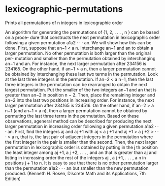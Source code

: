 # lexicographic-permutations
Prints all permutations of n integers in lexicographic order


An algorithm for generating the permutations of {1, 2, . . . , n } can be based on a proce-
dure that constructs the next permutation in lexicographic order following a given permutation
a1a2 · · · an. We will show how this can be done. First, suppose that an−1 < a n. Interchange an−1
and an to obtain a larger permutation. No other permutation is both larger than the original per-
mutation and smaller than the permutation obtained by interchanging an−1 and an. For instance,
the next larger permutation after 234156 is 234165. On the other hand, if an−1 > a n, then a
larger permutation cannot be obtained by interchanging these last two terms in the permutation.
Look at the last three integers in the permutation. If an−2 < a n−1, then the last three integers in
the permutation can be rearranged to obtain the next largest permutation. Put the smaller of the
two integers an−1 and an that is greater than an−2 in position n − 2. Then, place the remaining
integer and an−2 into the last two positions in increasing order. For instance, the next larger
permutation after 234165 is 234516.
On the other hand, if an−2 > a n−1 (and an−1 > a n), then a larger permutation cannot be
obtained by permuting the last three terms in the permutation. Based on these observations, ageneral method can be described for producing the next larger permutation in increasing order
following a given permutation a1a2 · · · an. First, find the integers aj and aj +1 with aj < a j +1
and
aj +1 > a j +2 > · · ·  > a n,
that is, the last pair of adjacent integers in the permutation where the first integer in the pair is
smaller than the second. Then, the next larger permutation in lexicographic order is obtained
by putting in the j th position the least integer among aj +1, a j +2, . . . ,  and an that is greater
than aj and listing in increasing order the rest of the integers aj , a j +1, . . . , a n in positions j + 1
to n. It is easy to see that there is no other permutation larger than the permutation a1a2 · · · an but
smaller than the new permutation produced.  (Kenneth H. Rosen, Discrete Math and its Applications, 7th Edition)
